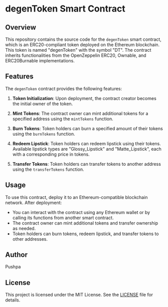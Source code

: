 # degenToken Smart Contract

## Overview

This repository contains the source code for the `degenToken` smart contract, which is an ERC20-compliant token deployed on the Ethereum blockchain. This token is named "degenToken" with the symbol "DT". The contract inherits functionalities from the OpenZeppelin ERC20, Ownable, and ERC20Burnable implementations.

## Features

The `degenToken` contract provides the following features:

1. **Token Initialization**: Upon deployment, the contract creator becomes the initial owner of the token.

2. **Mint Tokens**: The contract owner can mint additional tokens for a specified address using the `mintTokens` function.

3. **Burn Tokens**: Token holders can burn a specified amount of their tokens using the `burnTokens` function.

4. **Redeem Lipstick**: Token holders can redeem lipstick using their tokens. Available lipstick types are "Glossy_Lipstick" and "Matte_Lipstick", each with a corresponding price in tokens.

5. **Transfer Tokens**: Token holders can transfer tokens to another address using the `transferTokens` function.

## Usage

To use this contract, deploy it to an Ethereum-compatible blockchain network. After deployment:

- You can interact with the contract using any Ethereum wallet or by calling its functions from another smart contract.
- The contract owner can mint additional tokens and transfer ownership as needed.
- Token holders can burn tokens, redeem lipstick, and transfer tokens to other addresses.

## Author

Pushpa

## License

This project is licensed under the MIT License. See the [LICENSE](./LICENSE) file for details.

